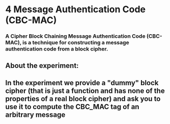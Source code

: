 # 4 Message Authentication Code (CBC-MAC)
### A Cipher Block Chaining Message Authentication Code (CBC-MAC), is a technique for constructing a message authentication code from a block cipher.

## About the experiment:

## In the experiment we provide a "dummy" block cipher (that is just a function and has none of the properties of a real block cipher) and ask you to use it to compute the CBC_MAC tag of an arbitrary message

